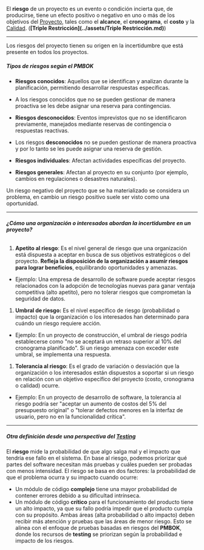 El **riesgo** de un proyecto es un evento o condición incierta que, de producirse, tiene un efecto positivo o negativo en uno o más de los objetivos del [Proyecto](../assets/Proyecto.md), tales como el **alcance**, el **cronograma**, el **costo** y la [Calidad](../assets/Calidad.md). (**[Triple Restricción](../assets/Triple Restricción.md)**)
****
Los riesgos del proyecto tienen su origen en la incertidumbre que está presente en todos los proyectos.
##### **Tipos de riesgos según el PMBOK**
- **Riesgos conocidos**: Aquellos que se identifican y analizan durante la planificación, permitiendo desarrollar respuestas específicas.
- A los riesgos conocidos que no se pueden gestionar de manera proactiva se les debe asignar una reserva para contingencias.

- **Riesgos desconocidos**: Eventos imprevistos que no se identificaron previamente, manejados mediante reservas de contingencia o respuestas reactivas.
- Los riesgos **desconocidos** no se pueden gestionar de manera proactiva y por lo tanto se les puede asignar una reserva de gestión. 

- **Riesgos individuales**: Afectan actividades específicas del proyecto.

- **Riesgos generales**: Afectan al proyecto en su conjunto (por ejemplo, cambios en regulaciones o desastres naturales).

Un riesgo negativo del proyecto que se ha materializado se considera un problema, en cambio un riesgo positivo suele ser visto como una oportunidad.
****
###### **¿Cómo una organización o interesados abordan la incertidumbre en un proyecto?**
1. **Apetito al riesgo**: Es el nivel general de riesgo que una organización está dispuesta a aceptar en busca de sus objetivos estratégicos o del proyecto. **Refleja la disposición de la organización a asumir riesgos para lograr beneficios**, equilibrando oportunidades y amenazas.
- Ejemplo: Una empresa de desarrollo de software puede aceptar riesgos relacionados con la adopción de tecnologías nuevas para ganar ventaja competitiva (alto apetito), pero no tolerar riesgos que comprometan la seguridad de datos.

1. **Umbral de riesgo:** Es el nivel específico de riesgo (probabilidad o impacto) que la organización o los interesados han determinado para cuándo un riesgo requiere acción.
- Ejemplo: En un proyecto de construcción, el umbral de riesgo podría establecerse como "no se aceptará un retraso superior al 10% del cronograma planificado". Si un riesgo amenaza con exceder este umbral, se implementa una respuesta.

1. **Tolerancia al riesgo**: Es el grado de variación o desviación que la organización o los interesados están dispuestos a soportar si un riesgo en relación con un objetivo específico del proyecto (costo, cronograma o calidad) ocurre.
- Ejemplo: En un proyecto de desarrollo de software, la tolerancia al riesgo podría ser "aceptar un aumento de costos del 5% del presupuesto original" o "tolerar defectos menores en la interfaz de usuario, pero no en la funcionalidad crítica".
****
##### **Otra definición desde una perspectiva del [Testing](../assets/Testing.md)**
El **riesgo** mide la probabilidad de que algo salga mal y el impacto que tendría ese fallo en el sistema. En base al riesgo, podemos priorizar qué partes del software necesitan más pruebas y cuáles pueden ser probadas con menos intensidad.
El riesgo se basa en dos factores: la probabilidad de que el problema ocurra y su impacto cuando ocurre:
- Un módulo de código **complejo** tiene una mayor probabilidad de contener errores debido a su dificultad intrínseca.
- Un módulo de código **crítico** para el funcionamiento del producto tiene un alto impacto, ya que su fallo podría impedir que el producto cumpla con su propósito.
Ambas áreas (alta probabilidad o alto impacto) deben recibir más atención y pruebas que las áreas de menor riesgo. Esto se alinea con el enfoque de pruebas basadas en riesgos del **PMBOK**, donde los recursos de **testing** se priorizan según la probabilidad e impacto de los riesgos.

